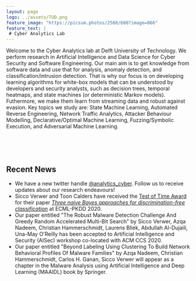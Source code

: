 ```yaml
---
layout: page
logo: ../assets/TUD.png
feature_image: "https://picsum.photos/2560/600?image=866"
feature_text: |
 # Cyber Analytics Lab
---
```


Welcome to the Cyber Analytics lab at Delft University of Technology. We perform research in Artificial Intelligence and Data Science for Cyber Security and Software Engineering. Our main aim is to get knowledge from software data and use that for analysis, anomaly detection, and classification/intrusion detection. That is why our focus is on developing learning algorithms for white-box models that can be understood by developers and security analysts, such as decision trees, temporal heatmaps, and state machines (or deterministic Markov models). Futhermore, we make them learn from streaming data and robust against evasion. Key topics we study are: State Machine Learning, Automated Reverse Engineering, Network Traffic Analytics, Attacker Behaviour Modelling, Declarative/Optimal Machine Learning, Fuzzing/Symbolic Execution, and Adversarial Machine Learning.

<br/><br/><br/>
## Recent News

- We have a new twitter handle [@analytics_cyber](https://twitter.com/analytics_cyber). Follow us to receive updates about our research endeavours!
- Sicco Verwer and Toon Calders have received the [Test of Time Award](https://www.tudelft.nl/en/2020/ewi/insy/cyber-security/test-of-time-award-for-cys-paper/) for their paper _[Three naive Bayes approaches for discrimination-free classification](https://link.springer.com/article/10.1007/s10618-010-0190-x)_ at ECML-PKDD 2020.
- Our paper entitled "The Robust Malware Detection Challenge And Greedy Random Accelerated Multi-Bit Search"
by Sicco Verwer, Azqa Nadeem, Christian Hammerschmidt, Laurens Bliek, Abdullah Al-Dujaili, Una-May O'Reilly
has been accepted to <a>Artificial Intelligence and Security (AISec)</a> workshop co-located with ACM CCS 2020.
- Our paper entitled "Beyond Labeling Using Clustering To Build Network Behavioral Profiles Of Malware Families"
by Azqa Nadeem, Christian Hammerschmidt, Carlos H. Ganan, Sicco Verwer
will appear as a chapter in the <a>Malware Analysis using Artificial Intelligence and Deep Learning (MAAIDL)</a> book by Springer.
